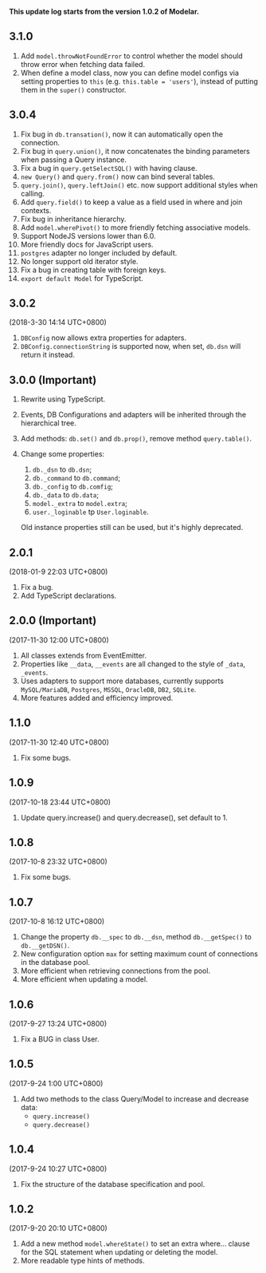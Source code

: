 **This update log starts from the version 1.0.2 of Modelar.**

## 3.1.0

1. Add `model.throwNotFoundError` to control whether the model should throw 
    error when fetching data failed.
2. When define a model class, now you can define model configs via setting 
    properties to `this` (e.g. `this.table = 'users'`), instead of putting 
    them in the `super()` constructor.

## 3.0.4

1. Fix bug in `db.transation()`, now it can automatically open the connection.
2. Fix bug in `query.union()`, it now concatenates the binding parameters when
    passing a Query instance.
3. Fix a bug in `query.getSelectSQL()` with having clause.
4. `new Query()` and `query.from()` now can bind several tables.
5. `query.join()`, `query.leftJoin()` etc. now support additional styles when
    calling.
6. Add `query.field()` to keep a value as a field used in where and join 
    contexts.
7. Fix bug in inheritance hierarchy.
8. Add `model.wherePivot()` to more friendly fetching associative models.
9. Support NodeJS versions lower than 6.0.
10. More friendly docs for JavaScript users.
11. `postgres` adapter no longer included by default.
12. No longer support old iterator style.
13. Fix a bug in creating table with foreign keys.
14. `export default Model` for TypeScript.

## 3.0.2

(2018-3-30 14:14 UTC+0800)

1. `DBConfig` now allows extra properties for adapters.
2. `DBConfig.connectionString` is supported now, when set, `db.dsn` will 
    return it instead.

## 3.0.0 (**Important**)

1. Rewrite using TypeScript.
2. Events, DB Configurations and adapters will be inherited through the 
    hierarchical tree.
3. Add methods: `db.set()` and `db.prop()`, remove method `query.table()`.
4. Change some properties:

    1. `db._dsn` to `db.dsn`;
    2. `db._command` to `db.command`;
    3. `db._config` to `db.comfig`;
    4. `db._data` to `db.data`;
    5. `model._extra` to `model.extra`;
    6. `user._loginable` tp `User.loginable`.
    
    Old instance properties still can be used, but it's highly deprecated.

## 2.0.1

(2018-01-9 22:03 UTC+0800)

1. Fix a bug.
2. Add TypeScript declarations.

## 2.0.0 (**Important**)

(2017-11-30 12:00 UTC+0800)

1. All classes extends from EventEmitter.
2. Properties like `__data`, `__events` are all changed to the style of 
    `_data`, `_events`.
3. Uses adapters to support more databases, currently supports `MySQL/MariaDB`,
    `Postgres`, `MSSQL`, `OracleDB`, `DB2`, `SQLite`.
4. More features added and efficiency improved.

## 1.1.0

(2017-11-30 12:40 UTC+0800)

1. Fix some bugs.

## 1.0.9

(2017-10-18 23:44 UTC+0800)

1. Update query.increase() and query.decrease(), set default to 1.

## 1.0.8

(2017-10-8 23:32 UTC+0800)

1. Fix some bugs.

## 1.0.7

(2017-10-8 16:12 UTC+0800)

1. Change the property `db.__spec` to `db.__dsn`, method `db.__getSpec()` to 
    `db.__getDSN()`.
2. New configuration option `max` for setting maximum count of connections in 
    the database pool.
3. More efficient when retrieving connections from the pool.
4. More efficient when updating a model.

## 1.0.6

(2017-9-27 13:24 UTC+0800)

1. Fix a BUG in class User.

## 1.0.5

(2017-9-24 1:00 UTC+0800)

1. Add two methods to the class Query/Model to increase and decrease data:
    - `query.increase()`
    - `query.decrease()`

## 1.0.4

(2017-9-24 10:27 UTC+0800)

1. Fix the structure of the database specification and pool.

## 1.0.2 

(2017-9-20 20:10 UTC+0800)

1. Add a new method `model.whereState()` to set an extra where... clause for 
    the SQL statement when updating or deleting the model.
2. More readable type hints of methods.